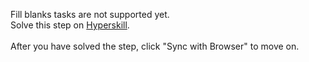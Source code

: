Fill blanks tasks are not supported yet. <br>Solve this step on <a href="https://hyperskill.org/learn/step/32846">Hyperskill</a>. <br><br>After you have solved the step, click "Sync with Browser"  to move on.